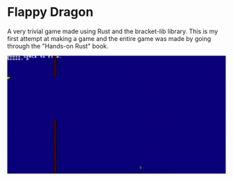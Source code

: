# Flappy Dragon
A very trivial game made using Rust and the bracket-lib library. This is my first attempt at making a game and the entire game was made by going through the "Hands-on Rust" book.

![demo-video](https://github.com/Pipe-Runner-Lab/flappy/blob/master/docs/demo.gif)
